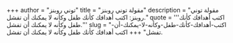 +++
author = "توني روبنز"
title = "مقولة توني روبنز"
description = "مقولة توني روبنز: اكتب أهدافك كأنك طفل وكأنه لا يمكنك أن تفشل."
quote = '''اكتب أهدافك كأنك طفل وكأنه لا يمكنك أن تفشل.''' 
slug = "اكتب-أهدافك-كأنك-طفل-وكأنه-لا-يمكنك-أن-تفشل"
+++
اكتب أهدافك كأنك طفل وكأنه لا يمكنك أن تفشل.
